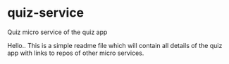 # quiz-service
Quiz micro service of the quiz app

Hello.. This is a simple readme file which will contain all details of the quiz app with links to repos of other micro services.
